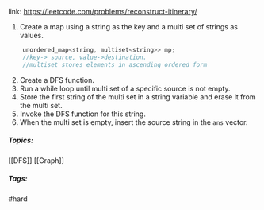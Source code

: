 link: https://leetcode.com/problems/reconstruct-itinerary/

1. Create a map using a string as the key and a multi set of strings as values.
```cpp
	unordered_map<string, multiset<string>> mp;
	//key-> source, value->destination.
	//multiset stores elements in ascending ordered form
```
2. Create a DFS function. 
3. Run a while loop until multi set of a specific source is not empty. 
4. Store the first string of the multi set in a string variable and erase it from the multi set. 
5. Invoke the DFS function for this string. 
6. When the multi set is empty, insert the source string in the `ans` vector.

##### Topics:
[[DFS]] [[Graph]]

##### Tags:
#hard 
